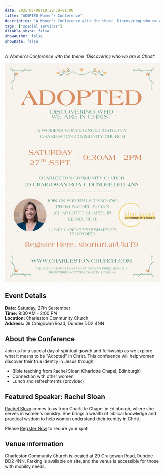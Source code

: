 ```yaml
---
date: 2025-08-08T10:28:58+01:00
title: "ADOPTED Women's Conference"
description: "A Women's Conference with the theme 'Discovering who we are in Christ'"
tags: ["special services"]
disable_share: false
showAuthor: false
showDate: false
---
```


*A Women's Conference with the theme 'Discovering who we are in Christ'*

![Adopted Flyer](adopted.jpg)

## Event Details

**Date:** Saturday, 27th September  
**Time:** 9:30 AM - 2:00 PM  
**Location:** Charleston Community Church  
**Address:** 29 Craigowan Road, Dundee DD2 4NN

## About the Conference

Join us for a special day of spiritual growth and fellowship as we explore what it means to be "Adopted" in Christ. This conference will help women discover their true identity in Jesus through:

- Bible teaching from Rachel Sloan (Charlotte Chapel, Edinburgh)
- Connection with other women
- Lunch and refreshments (provided)

## Featured Speaker: Rachel Sloan

[Rachel Sloan](https://fiec.org.uk/people/rachel-sloan) comes to us from Charlotte Chapel in Edinburgh, where she serves in women's ministry. She brings a wealth of biblical knowledge and practical wisdom to help women understand their identity in Christ.

Please [Register Now](https://docs.google.com/forms/d/e/1FAIpQLSc4h5e-E4HUvALf9b8m9boNnWF3u31rpnNpqpUcXLHdE2ddOg/viewform) to secure your spot!

## Venue Information

Charleston Community Church is located at 29 Craigowan Road, Dundee DD2 4NN. Parking is available on site, and the venue is accessible for those with mobility needs.

